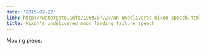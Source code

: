 ```yaml
---
date: '2015-02-22'
link: http://watergate.info/1969/07/20/an-undelivered-nixon-speech.html
title: Nixon's undelivered moon landing failure speech
---
```


Moving piece.
